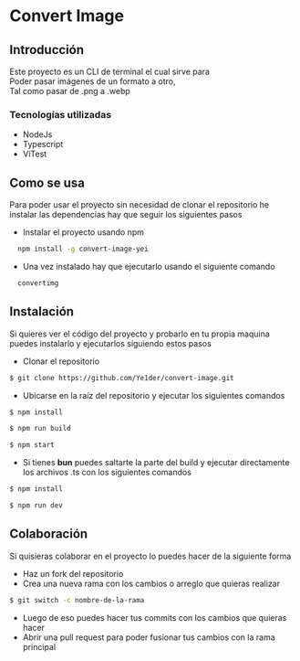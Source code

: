 # Convert Image

## Introducción

Este proyecto es un CLI de terminal el cual sirve para <br/>
Poder pasar imágenes de un formato a otro, <br/>
Tal como pasar de .png a .webp

### Tecnologías utilizadas

- NodeJs
- Typescript
- ViTest

## Como se usa

Para poder usar el proyecto sin necesidad de clonar el repositorio he instalar las dependencias hay que seguir los siguientes pasos

- Instalar el proyecto usando npm

```sh
  npm install -g convert-image-yei
```

- Una vez instalado hay que ejecutarlo usando el siguiente comando

```sh
  convertimg
```

## Instalación

Si quieres ver el código del proyecto y probarlo en tu propia
maquina puedes instalarlo y ejecutarlos siguiendo estos pasos

- Clonar el repositorio

```sh
$ git clone https://github.com/Ye1der/convert-image.git
```

- Ubicarse en la raíz del repositorio y ejecutar los siguientes comandos

```sh
$ npm install
```

```sh
$ npm run build
```

```sh
$ npm start
```

- Si tienes **bun** puedes saltarte la parte del build y ejecutar directamente los archivos .ts con los siguientes comandos

```sh
$ npm install
```

```sh
$ npm run dev
```

## Colaboración

Si quisieras colaborar en el proyecto lo puedes hacer de la siguiente forma

- Haz un fork del repositorio
- Crea una nueva rama con los cambios o arreglo que quieras realizar

```sh
$ git switch -c nombre-de-la-rama
```

- Luego de eso puedes hacer tus commits con los cambios que quieras hacer
- Abrir una pull request para poder fusionar tus cambios con la rama principal
